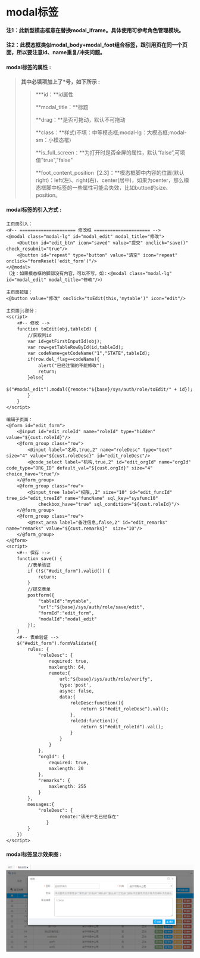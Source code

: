 # modal**标签**

#### 注1：此新型模态框意在替换modal\_iframe。具体使用可参考角色管理模块。

#### 注2：此模态框类似modal\_body+modal\_foot组合标签，跟引用页在同一个页面，所以要注意id、name重复/冲突问题。

#### modal**标签的属性 :**

> **其中必填项加上了\*号，如下所示 :**
>
> > \***id：**id属性
> >
> > **modal\_title：**标题
> >
> > **drag：**是否可拖动，默认不可拖动
> >
> > **class：**样式\(不填：中等模态框;modal-lg：大模态框;modal-sm：小模态框\)
> >
> > **is\_full\_screen：**为打开时是否全屏的属性，默认“false”,可填值"true","false"
> >
> > **foot\_content\_position【2.3】：**模态框脚中内容的位置\(默认right\)：left\(左\)、right\(右\)、center\(居中\)，如果为center，那么模态框脚中标签的一些属性可能会失效，比如button的size、position。

#### modal标签的引入方式 :

```
主页面引入：
<#-- ===================== 修改框 ===================== -->
<@modal class="modal-lg" id="modal_edit" modal_title="修改">
    <@button id="edit_btn" icon="saved" value="提交" onclick="save()" check_resubmit="true"/>
    <@button id="repeat" type="button" value="清空" icon="repeat" onclick="formReset('edit_form')"/>
</@modal>
（注：如果模态框的脚部没有内容，可以不写，如：<@modal class="modal-lg" id="modal_edit" modal_title="修改"/>）

主页面按钮：
<@button value="修改" onclick="toEdit(this,'mytable')" icon="edit"/>

主页面js部分：
<script>
    <#-- 修改 -->
    function toEdit(obj,tableId) {
        //获取列id
        var id=getFirstInputId(obj);
        var row=getTableRowById(id,tableId);
        var codeName=getCodeName("1","STATE",tableId);
        if(row.del_flag==codeName){
            alert("已经注销的不能修改");
            return;
        }else{
            $("#modal_edit").modal({remote:"${base}/sys/auth/role/toEdit/" + id});
        }
    }
</script>

编辑子页面：
<@form id="edit_form">
    <@input id="edit_roleId" name="roleId" type="hidden" value="${cust.roleId}"/>
    <@form_group class="row">
        <@input label="名称,true,2" name="roleDesc" type="text" size="4" value="${cust.roleDesc}" id="edit_roleDesc"/>
        <@code_select label="机构,true,2" id="edit_orgId" name="orgId" code_type="ORG_ID" default_val="${cust.orgId}" size="4" choice_have="true"/>
    </@form_group>
    <@form_group class="row">
        <@input_tree label="权限,,2" size="10" id="edit_funcId" tree_id="edit_treeId" name="funcName" sql_key="sysfunc10" 
            checkbox_have="true" sql_condition="${cust.roleId}"/>
    </@form_group>
    <@form_group class="row">
        <@text_area label="备注信息,false,2" id="edit_remarks" name="remarks" value="${cust.remarks}"  size="10"/>
    </@form_group>
</@form>
<script>
    <#-- 保存 -->
    function save() {
        //表单验证
        if (!$("#edit_form").valid()) {
            return;
        }
        //提交表单
        postform({
            "tableId":"mytable",
            "url":"${base}/sys/auth/role/save/edit",
            "formId":"edit_form",
            "modalId":"modal_edit"
        });
    }
    <#-- 表单验证 -->
    $("#edit_form").formValidate({
        rules: {
            "roleDesc": {
                required: true,
                maxlength: 64,
                remote:{
                    url:"${base}/sys/auth/role/verify",
                    type:'post',
                    async: false,
                    data:{
                        roleDesc:function(){
                            return $("#edit_roleDesc").val();
                        },
                        roleId:function(){
                            return $("#edit_roleId").val();
                        }
                    }
                }
            },
            "orgId": {
                required: true,
                maxlength: 20
            },
            "remarks": {
                maxlength: 255
            }
        },
        messages:{
            "roleDesc": {
                    remote:"该用户名已经存在"
               }
        }
    })
</script>
```

#### modal标签显示效果图 :

![](/assets/modal.png)

